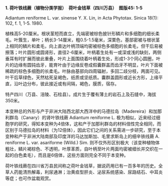 **1. 荷叶铁线蕨（植物分类学报）　荷叶金钱草（四川万县）　图版45: 1-5**

Adiantum reniforme L. var. sinense Y. X. Lin, in Acta Phytotax. Sinica 18(1): 102, f. 1, 1-5. 1980.

植株高5-20厘米。根状茎短而直立，先端密被棕色披针形鳞片和多细胞的细长柔毛。叶簇生，单叶；柄长3-14厘米，粗0.5-1.5毫米，深栗色，基部密被与根状茎上相同的鳞片和柔毛，向上直达叶柄顶端均密被棕色多细胞的长柔毛，但干后易被擦落；叶片圆形或圆肾形，直径2-6厘米，叶柄着生处有一或深或浅的缺刻，两侧垂耳有时扩展而彼此重叠，叶片上面围绕着叶柄着生处，形成1-3个同心圆圈，叶片的边缘有圆钝齿牙，能育叶由于边缘反卷成假囊群盖而齿牙不明显，叶片下面被稀疏的棕色多细胞的长柔毛。叶脉由基部向四周辐射，多回二歧分枝，两面可见。叶干后草绿色，天然枯死呈褐色，纸质或坚纸质。囊群盖圆形或近长方形，上缘平直，沿叶边分布，彼此接近或有间隔，褐色，膜质，宿存。

特产四川（万县、涪陵、石柱县）。成片生于覆有薄土的岩石上及石缝中，海拔350米。

本变种总的外形与产于非洲大陆西北部大西洋中的马德拉岛（Madereira）和加那利群岛（Canary）的肾叶铁线蕨 Adiantum reniforme L. 极为相似，近来经过细胞学的研究，得知本变种为4倍体，这和产于加那利群岛的材料倍性完全相同，而区别于马德拉岛的材料（为12倍体），因此它们之间的关系需进一步研究，至于本变种和产于非洲大陆南部及印度洋的马达加斯加、毛里求斯岛上的细辛铁线蕨 A. reniforme L. var. asariforme (Willd.) Sim. 则不仅外形区别极大（该变种植物体粗壮，鳞片褐棕色、不透明，叶厚革质，自叶柄至叶片两面均密被细长并交织在一起的白色柔毛），而且是6倍体，这些方面则完全不同于本变种。

荷叶铁线蕨在四川省万县民间称之荷叶金钱草，据说药用已有一百多年的历史。全草人药能清热解毒，利尿通淋；治黄疸型肝炎、泌尿系统感染、尿路结石、中耳炎等症；也可作盆栽观赏。
